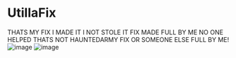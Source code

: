 # UtillaFix
THATS MY FIX I MADE IT I NOT STOLE IT
FIX MADE FULL BY ME NO ONE HELPED THATS NOT HAUNTEDARMY FIX OR SOMEONE ELSE FULL BY ME!
![image](https://github.com/Davuksr/UtillaFix/assets/112632098/2b29e86f-470d-4251-9d29-f8af90cadce8)
![image](https://github.com/Davuksr/UtillaFix/assets/112632098/9535219e-b05e-4b55-9322-ff74decaeeef)
